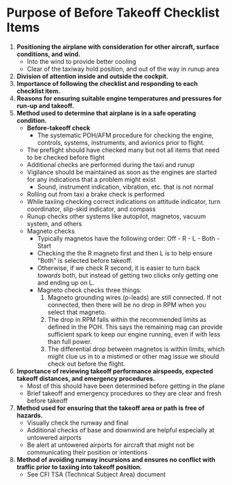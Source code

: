 # Purpose of Before Takeoff Checklist Items

1. **Positioning the airplane with consideration for other aircraft, surface conditions, and wind.**
    * Into the wind to provide better cooling
    * Clear of the taxiway hold position, and out of the way in runup area
2. **Division of attention inside and outside the cockpit.**
3. **Importance of following the checklist and responding to each checklist item.**
4. **Reasons for ensuring suitable engine temperatures and pressures for run-up and takeoff.**
5. **Method used to determine that airplane is in a safe operating condition.**
    * **Before-takeoff check**
      * The systematic POH/AFM procedure for checking the engine, controls, systems, instruments, and avionics prior to flight.
    * The preflight should have checked many but not all items that need to be checked before flight
    * Additional checks are performed during the taxi and runup
    * Vigilance should be maintained as soon as the engines are started for any indications that a problem might exist
      * Sound, instrument indication, vibration, etc. that is not normal
    * Rolling out from taxi a brake check is performed
    * While taxiing checking correct indications on attitude indicator, turn coordinator, slip-skid indicator, and compass
    * Runup checks other systems like autopilot, magnetos, vacuum system, and others
    * Magneto checks
      * Typically magnetos have the following order: Off - R - L - Both - Start
      * Checking the the R magneto first and then L is to help ensure "Both" is selected before takeoff.
      * Otherwise, if we check R second, it is easier to turn back *towards* both, but instead of getting two clicks only getting one and ending up on L.
      * Magneto check checks three things:
        1. Magneto grounding wires (p-leads) are still connected. If not connected, then there will be no drop in RPM when you select that magneto.
        2. The drop in RPM falls within the recommended limits as defined in the POH. This says the remaining mag can provide sufficient spark to keep our engine running, even if with less than full power.
        3. The differential drop between magnetos is within limits, which might clue us in to a mistimed or other mag issue we should check out before the flight.
6. **Importance of reviewing takeoff performance airspeeds, expected takeoff distances, and emergency procedures.**
    * Most of this should have been determined before getting in the plane
    * Brief takeoff and emergency procedures so they are clear and fresh before takeoff
7. **Method used for ensuring that the takeoff area or path is free of hazards.**
    * Visually check the runway and final
    * Additional checks of base and downwind are helpful especially at untowered airports
    * Be alert at untowered airports for aircraft that might not be communicating their position or intentions
8. **Method of avoiding runway incursions and ensures no conflict with traffic prior to taxiing into takeoff position.**
    * See CFI TSA (Technical Subject Area) document
